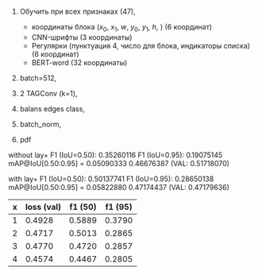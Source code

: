 1) Обучить при всех признаках (47),
    - координаты блока ($x_0$, $x_1$, $w$, $y_0$, $y_1$, $h$, ) (6 координат)
    - CNN-шрифты (3 координаты)
    - Регулярки (пунктуация 4, число для блока, индикаторы списка) (6 координат)
    - BERT-word (32 координаты)
    
2) batch=512, 
3) 2 TAGConv (k=1), 
4) balans edges class,
5) batch_norm, 
6) pdf

without lay+
F1 (IoU=0.50):  0.35260116
F1 (IoU=0.95):  0.19075145
mAP@IoU[0.50:0.95] = 0.05090333
0.46676387 (VAL: 0.51718070)

with lay+
F1 (IoU=0.50):  0.50137741
F1 (IoU=0.95):  0.28650138
mAP@IoU[0.50:0.95] = 0.05822880
0.47174437 (VAL: 0.47179636)


| x | loss (val) | f1 (50) | f1 (95) |
|---|------------|---------|---------|
| 1 | 0.4928     | 0.5889  | 0.3790  |
| 2 | 0.4717     | 0.5013  | 0.2865  |
| 3 | 0.4770     | 0.4720  | 0.2857  |
| 4 | 0.4574     | 0.4467  | 0.2805  |
         